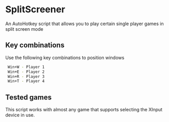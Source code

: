 # SplitScreener

An AutoHotkey script that allows you to play certain single player games in split screen mode

## Key combinations

Use the following key combinations to position windows

```bash
 Win+W - Player 1
 Win+E - Player 2
 Win+R - Player 3
 Win+T - Player 4
```



## Tested games
This script works with almost any game that supports selecting the XInput device in use.
